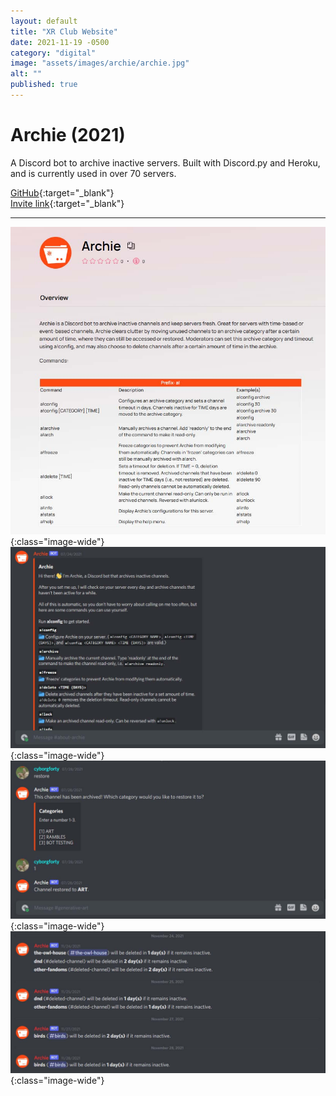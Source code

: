 ```yaml
---
layout: default
title: "XR Club Website"
date: 2021-11-19 -0500
category: "digital"
image: "assets/images/archie/archie.jpg"
alt: ""
published: true
---
```


# Archie (2021)

A Discord bot to archive inactive servers. Built with Discord.py and Heroku, and is currently used in over 70 servers.

[GitHub](https://github.com/caroldinh/archie){:target="_blank"}   
[Invite link](https://top.gg/bot/857027766976118806){:target="_blank"}   

---

![](assets/images/archie/archie.jpg){:class="image-wide"}  
![](assets/images/archie/archie2.jpg){:class="image-wide"}  
![](assets/images/archie/archie3.jpg){:class="image-wide"}  
![](assets/images/archie/archie4.jpg){:class="image-wide"}  